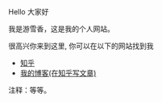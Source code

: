 

<p>Hello 大家好</p>
<p>我是游雪香，这是我的个人网站。 </p>
<p>很高兴你来到这里, 你可以在以下的网站找到我</p>

<ul>
  <li> <a href="https://www.zhihu.com/people/suosuosheng">知乎</a> </li>
  <li> <a href="http://blog.sina.cn/dpool/blog/newblog/mblog/controllers/user.php?uid=5839231207">我的博客(在知乎写文章)</a> </li>
</ul>
<p>注释：等等。</p>
